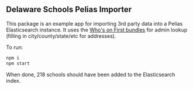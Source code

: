 ## Delaware Schools Pelias Importer

This package is an example app for importing 3rd party data into a Pelias Elasticsearch instance.  It uses the [Who's on First bundles](https://whosonfirst.mapzen.com/bundles/) for admin lookup (filling in city/county/state/etc for addresses).  

To run:

```javascript
npm i
npm start
```

When done, 218 schools should have been added to the Elasticsearch index.  
